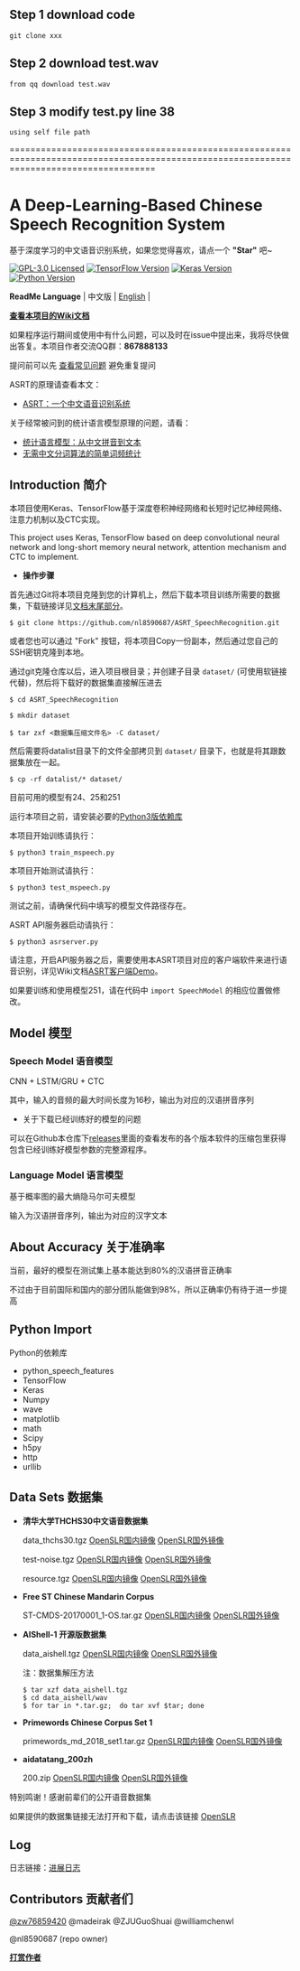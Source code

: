 ## Step 1 download code
```
git clone xxx
```
## Step 2 download test.wav
```
from qq download test.wav
```
## Step 3 modify test.py line 38
```
using self file path
```

========================================================================================================================================
# A Deep-Learning-Based Chinese Speech Recognition System
基于深度学习的中文语音识别系统，如果您觉得喜欢，请点一个 **"Star"** 吧~

[![GPL-3.0 Licensed](https://img.shields.io/badge/License-GPL3.0-blue.svg?style=flat)](https://opensource.org/licenses/GPL-3.0) [![TensorFlow Version](https://img.shields.io/badge/Tensorflow-1.4+-blue.svg)](https://www.tensorflow.org/) [![Keras Version](https://img.shields.io/badge/Keras-2.0+-blue.svg)](https://keras.io/) [![Python Version](https://img.shields.io/badge/Python-3.x-blue.svg)](https://www.python.org/) 

**ReadMe Language** | 中文版 | [English](https://github.com/nl8590687/ASRT_SpeechRecognition/blob/master/README_EN.md) |

[**查看本项目的Wiki文档**](https://github.com/nl8590687/ASRT_SpeechRecognition/wiki) 

如果程序运行期间或使用中有什么问题，可以及时在issue中提出来，我将尽快做出答复。本项目作者交流QQ群：**867888133**

提问前可以先 [查看常见问题](https://github.com/nl8590687/ASRT_SpeechRecognition/wiki/issues) 避免重复提问

ASRT的原理请查看本文：
* [ASRT：一个中文语音识别系统](https://blog.ailemon.me/2018/08/29/asrt-a-chinese-speech-recognition-system/)

关于经常被问到的统计语言模型原理的问题，请看：

* [统计语言模型：从中文拼音到文本](https://blog.ailemon.me/2017/04/27/statistical-language-model-chinese-pinyin-to-words/)
* [无需中文分词算法的简单词频统计](https://blog.ailemon.me/2017/02/20/simple-words-frequency-statistic-without-segmentation-algorithm/)

## Introduction 简介

本项目使用Keras、TensorFlow基于深度卷积神经网络和长短时记忆神经网络、注意力机制以及CTC实现。

This project uses Keras, TensorFlow based on deep convolutional neural network and long-short memory neural network, attention mechanism and CTC to implement.

* **操作步骤**

首先通过Git将本项目克隆到您的计算机上，然后下载本项目训练所需要的数据集，下载链接详见[文档末尾部分](https://github.com/nl8590687/ASRT_SpeechRecognition#data-sets-%E6%95%B0%E6%8D%AE%E9%9B%86)。
```shell
$ git clone https://github.com/nl8590687/ASRT_SpeechRecognition.git
```

或者您也可以通过 "Fork" 按钮，将本项目Copy一份副本，然后通过您自己的SSH密钥克隆到本地。

通过git克隆仓库以后，进入项目根目录；并创建子目录 `dataset/` (可使用软链接代替)，然后将下载好的数据集直接解压进去
```shell
$ cd ASRT_SpeechRecognition

$ mkdir dataset

$ tar zxf <数据集压缩文件名> -C dataset/ 
```

然后需要将datalist目录下的文件全部拷贝到 `dataset/` 目录下，也就是将其跟数据集放在一起。
```shell
$ cp -rf datalist/* dataset/
```

目前可用的模型有24、25和251

运行本项目之前，请安装必要的[Python3版依赖库](https://github.com/nl8590687/ASRT_SpeechRecognition#python-import)

本项目开始训练请执行：
```shell
$ python3 train_mspeech.py
```
本项目开始测试请执行：
```shell
$ python3 test_mspeech.py
```
测试之前，请确保代码中填写的模型文件路径存在。

ASRT API服务器启动请执行：
```shell
$ python3 asrserver.py
```

请注意，开启API服务器之后，需要使用本ASRT项目对应的客户端软件来进行语音识别，详见Wiki文档[ASRT客户端Demo](https://github.com/nl8590687/ASRT_SpeechRecognition/wiki/ClientDemo)。

如果要训练和使用模型251，请在代码中 `import SpeechModel` 的相应位置做修改。

## Model 模型

### Speech Model 语音模型

CNN + LSTM/GRU + CTC

其中，输入的音频的最大时间长度为16秒，输出为对应的汉语拼音序列

* 关于下载已经训练好的模型的问题

可以在Github本仓库下[releases](https://github.com/nl8590687/ASRT_SpeechRecognition/releases)里面的查看发布的各个版本软件的压缩包里获得包含已经训练好模型参数的完整源程序。

### Language Model 语言模型

基于概率图的最大熵隐马尔可夫模型

输入为汉语拼音序列，输出为对应的汉字文本

## About Accuracy 关于准确率

当前，最好的模型在测试集上基本能达到80%的汉语拼音正确率

不过由于目前国际和国内的部分团队能做到98%，所以正确率仍有待于进一步提高

## Python Import
Python的依赖库

* python_speech_features
* TensorFlow
* Keras
* Numpy
* wave
* matplotlib
* math
* Scipy
* h5py
* http
* urllib

## Data Sets 数据集
* **清华大学THCHS30中文语音数据集**

  data_thchs30.tgz 
[OpenSLR国内镜像](<http://cn-mirror.openslr.org/resources/18/data_thchs30.tgz>)
[OpenSLR国外镜像](<http://www.openslr.org/resources/18/data_thchs30.tgz>)

  test-noise.tgz 
[OpenSLR国内镜像](<http://cn-mirror.openslr.org/resources/18/test-noise.tgz>)
[OpenSLR国外镜像](<http://www.openslr.org/resources/18/test-noise.tgz>)

  resource.tgz 
[OpenSLR国内镜像](<http://cn-mirror.openslr.org/resources/18/resource.tgz>)
[OpenSLR国外镜像](<http://www.openslr.org/resources/18/resource.tgz>)

* **Free ST Chinese Mandarin Corpus** 

  ST-CMDS-20170001_1-OS.tar.gz 
[OpenSLR国内镜像](<http://cn-mirror.openslr.org/resources/38/ST-CMDS-20170001_1-OS.tar.gz>)
[OpenSLR国外镜像](<http://www.openslr.org/resources/38/ST-CMDS-20170001_1-OS.tar.gz>)

* **AIShell-1 开源版数据集** 

  data_aishell.tgz
[OpenSLR国内镜像](<http://cn-mirror.openslr.org/resources/33/data_aishell.tgz>)
[OpenSLR国外镜像](<http://www.openslr.org/resources/33/data_aishell.tgz>)

  注：数据集解压方法

  ```
  $ tar xzf data_aishell.tgz
  $ cd data_aishell/wav
  $ for tar in *.tar.gz;  do tar xvf $tar; done
  ```

* **Primewords Chinese Corpus Set 1** 

  primewords_md_2018_set1.tar.gz
[OpenSLR国内镜像](<http://cn-mirror.openslr.org/resources/47/primewords_md_2018_set1.tar.gz>)
[OpenSLR国外镜像](<http://www.openslr.org/resources/47/primewords_md_2018_set1.tar.gz>)

* **aidatatang_200zh**

  200.zip
[OpenSLR国内镜像](<http://cn-mirror.openslr.org/resources/62/200.zip>)
[OpenSLR国外镜像](<http://www.openslr.org/resources/62/200.zip>)

特别鸣谢！感谢前辈们的公开语音数据集

如果提供的数据集链接无法打开和下载，请点击该链接 [OpenSLR](http://www.openslr.org)

## Log
日志链接：[进展日志](https://github.com/nl8590687/ASRT_SpeechRecognition/blob/master/log.md)

## Contributors 贡献者们

[@zw76859420](https://github.com/zw76859420) 
@madeirak @ZJUGuoShuai @williamchenwl

@nl8590687 (repo owner)

[**打赏作者**](https://github.com/nl8590687/ASRT_SpeechRecognition/wiki/donate)

